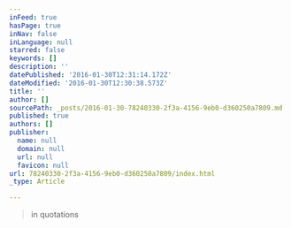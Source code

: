 ```yaml
---
inFeed: true
hasPage: true
inNav: false
inLanguage: null
starred: false
keywords: []
description: ''
datePublished: '2016-01-30T12:31:14.172Z'
dateModified: '2016-01-30T12:30:38.573Z'
title: ''
author: []
sourcePath: _posts/2016-01-30-78240330-2f3a-4156-9eb0-d360250a7809.md
published: true
authors: []
publisher:
  name: null
  domain: null
  url: null
  favicon: null
url: 78240330-2f3a-4156-9eb0-d360250a7809/index.html
_type: Article

---
```

> in quotations